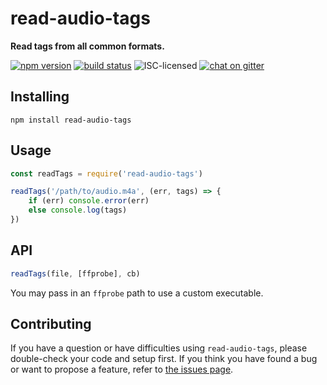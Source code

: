 # read-audio-tags

**Read tags from all common formats.**

[![npm version](https://img.shields.io/npm/v/read-audio-tags.svg)](https://www.npmjs.com/package/read-audio-tags)
[![build status](https://img.shields.io/travis/derhuerst/read-audio-tags.svg)](https://travis-ci.org/derhuerst/read-audio-tags)
![ISC-licensed](https://img.shields.io/github/license/derhuerst/read-audio-tags.svg)
[![chat on gitter](https://badges.gitter.im/derhuerst.svg)](https://gitter.im/derhuerst)


## Installing

```shell
npm install read-audio-tags
```


## Usage

```js
const readTags = require('read-audio-tags')

readTags('/path/to/audio.m4a', (err, tags) => {
	if (err) console.error(err)
	else console.log(tags)
})
```


## API

```js
readTags(file, [ffprobe], cb)
```

You may pass in an `ffprobe` path to use a custom executable.


## Contributing

If you have a question or have difficulties using `read-audio-tags`, please double-check your code and setup first. If you think you have found a bug or want to propose a feature, refer to [the issues page](https://github.com/derhuerst/read-audio-tags/issues).
